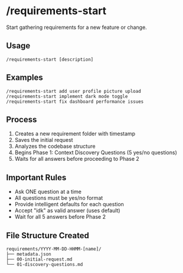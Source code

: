 # /requirements-start

Start gathering requirements for a new feature or change.

## Usage
```
/requirements-start [description]
```

## Examples
```
/requirements-start add user profile picture upload
/requirements-start implement dark mode toggle
/requirements-start fix dashboard performance issues
```

## Process
1. Creates a new requirement folder with timestamp
2. Saves the initial request
3. Analyzes the codebase structure
4. Begins Phase 1: Context Discovery Questions (5 yes/no questions)
5. Waits for all answers before proceeding to Phase 2

## Important Rules
- Ask ONE question at a time
- All questions must be yes/no format
- Provide intelligent defaults for each question
- Accept "idk" as valid answer (uses default)
- Wait for all 5 answers before Phase 2

## File Structure Created
```
requirements/YYYY-MM-DD-HHMM-[name]/
├── metadata.json
├── 00-initial-request.md
└── 01-discovery-questions.md
```